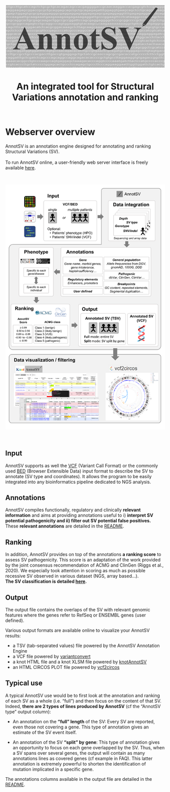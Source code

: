 
<p align="center">
    <img src="images/AnnotSV_logo.png" width="500"><br>
</p>
<div align="center">
    <h1 style="font-weight: bold">An integrated tool for Structural Variations annotation and ranking</h1>
</div>
<br>

# Webserver overview
AnnotSV is an annotation engine designed for annotating and ranking Structural Variations (SV). <br>
<br />
To run AnnotSV online, a user-friendly web server interface is freely available [here](https://lbgi.fr/AnnotSV/runjob).

<br />


![](images/AnnotSV_overview.jpg)

<br />

## Input

AnnotSV supports as well the [VCF](https://samtools.github.io/hts-specs/VCFv4.3.pdf) (Variant Call Format) or the commonly used [BED](https://genome.ucsc.edu/FAQ/FAQformat.html#format1) (Browser Extensible Data) input format to describe the SV to annotate (SV type and coordinates). It allows the program to be easily integrated into any bioinformatics pipeline dedicated to NGS analysis.

## Annotations
AnnotSV compiles functionally, regulatory and clinically **relevant information** and aims at providing annotations useful to i) **interpret SV potential pathogenicity and ii) filter out SV potential false positives.**
<br />
These **relevant annotations** are detailed in the [README](README.AnnotSV_3.3.6.pdf).

## Ranking
In addition, AnnotSV provides on top of the annotations **a ranking score** to assess SV pathogenicity.
This score is an adaptation of the work provided by the joint consensus recommendation of ACMG and ClinGen (Riggs et al., 2020). We especially took attention in scoring as much as possible recessive SV observed in various dataset (NGS, array based...).<br />
**The SV classification is detailed [here](ranking.md).**

## Output
The output file contains the overlaps of the SV with relevant genomic features where the genes refer to RefSeq or ENSEMBL genes (user defined).

Various output formats are available online to visualize your AnnotSV results:
-  a TSV (tab-separated values) file powered by the AnnotSV Annotation Engine
-  a VCF file powered by [variantconvert](https://github.com/SamuelNicaise/variantconvert)
-  a knot HTML file and a knot XLSM file powered by [knotAnnotSV](https://github.com/mobidic/knotAnnotSV)
-  an HTML CIRCOS PLOT file powered by [vcf2circos](https://github.com/bioinfo-chru-strasbourg/vcf2circos)


## Typical use
A typical AnnotSV use would be to first look at the annotation and ranking of each SV as a whole (i.e. “full”) and then focus on the content of that SV. Indeed, **there are 2 types of lines produced by AnnotSV** (cf the “AnnotSV type” output column):

- An annotation on the **“full” length** of the SV:
Every SV are reported, even those not covering a gene. This type of annotation gives an estimate of the SV event itself.

- An annotation of the SV **“split” by gene**:
This type of annotation gives an opportunity to focus on each gene overlapped by the SV. Thus, when a SV spans over several genes, the output will contain as many annotations lines as covered genes (cf example in FAQ). This latter annotation is extremely powerful to shorten the identification of mutation implicated in a specific gene.

The annotations columns available in the output file are detailed in the [README](README.AnnotSV_3.3.6.pdf).
